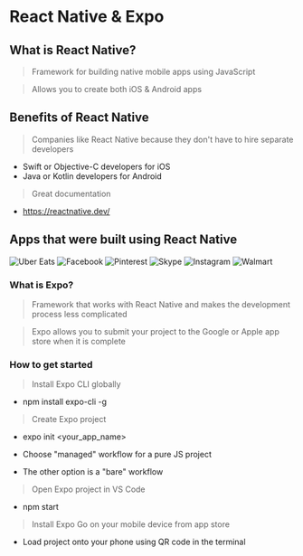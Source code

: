 # React Native & Expo

## What is React Native?
> Framework for building native mobile apps using JavaScript

> Allows you to create both iOS & Android apps

## Benefits of React Native
> Companies like React Native because they don't have to hire separate developers
  - Swift or Objective-C developers for iOS
  - Java or Kotlin developers for Android

> Great documentation
 - https://reactnative.dev/

## Apps that were built using React Native
![Uber Eats](https://img.shields.io/badge/-Uber%20Eats-green)
![Facebook](https://img.shields.io/badge/-Facebook-blue)
![Pinterest](https://img.shields.io/badge/-Pineterest-red)
![Skype](https://img.shields.io/badge/-Skype-blue)
![Instagram](https://img.shields.io/badge/-Instagram-purple)
![Walmart](https://img.shields.io/badge/-Walmart-yellow)

### What is Expo?
> Framework that works with React Native and makes the development process less complicated

> Expo allows you to submit your project to the Google or Apple app store when it is complete

### How to get started
> Install Expo CLI globally

  - npm install expo-cli -g

> Create Expo project

  - expo init <your_app_name>

  - Choose "managed" workflow for a pure JS project

  - The other option is a "bare" workflow

> Open Expo project in VS Code

  - npm start

> Install Expo Go on your mobile device from app store

  - Load project onto your phone using QR code in the terminal
